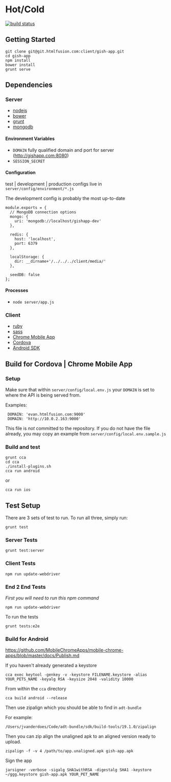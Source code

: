 # Hot/Cold


[![build status](https://git.htmlfusion.com:8081/projects/3/status.png?ref=master)](https://git.htmlfusion.com:8081/projects/3?ref=master)

## Getting Started

```
git clone git@git.htmlfusion.com:client/gish-app.git
cd gish-app
npm install
bower install
grunt serve
```

## Dependencies

### Server

  * [nodejs](http://nodejs.org/)
  * [bower](http://bower.io/#install-bower)
  * [grunt](http://gruntjs.com/getting-started#installing-the-cli)
  * [mongodb](http://docs.mongodb.org/manual/installation/)
  
#### Environment Variables

* `DOMAIN` fully qualified domain and port for server (http://gishapp.com:8080)
* `SESSION_SECRET`

#### Configuration

test | development | production configs live in `server/config/environment/*.js`

The development config is probably the most up-to-date

```
module.exports = {
  // MongoDB connection options
  mongo: {
    uri: 'mongodb://localhost/gishapp-dev'
  },
  
  redis: {
    host: 'localhost',
    port: 6379
  },
  
  localStorage: {
    dir: __dirname+'/../../../client/media/'
  },

  seedDB: false 
};
```

#### Processes

* `node server/app.js`

### Client
  * [ruby](https://www.ruby-lang.org/en/)
  * [sass](http://sass-lang.com/install)
  * [Chrome Mobile App](https://github.com/MobileChromeApps/mobile-chrome-apps/blob/master/docs/Installation.md#install-the-cca-command-line-tool)
  * [Cordova](http://cordova.apache.org/docs/en/3.5.0/guide_cli_index.md.html)
  * [Android SDK](https://developer.android.com/sdk/index.html)


## Build for Cordova | Chrome Mobile App

### Setup

Make sure that within `server/config/local.env.js` your `DOMAIN`
is set to where the API is being served from. 

Examples:
     
     DOMAIN: 'evan.htmlfusion.com:9000'
     DOMAIN: 'http://10.0.2.163:9000'

This file is *not* committed to the repository. If you do not have the
file already, you may copy an example from `server/config/local.env.sample.js`


### Build and test
```
grunt cca
cd cca
./install-plugins.sh
cca run android
```
or

```
cca run ios
```

## Test Setup

There are 3 sets of test to run. To run all three, simply run:

    grunt test

### Server Tests
    grunt test:server

### Client Tests
    npm run update-webdriver
    
### End 2 End Tests

*First you will need to run this npm command*
    
    npm run update-webdriver
    
To run the tests

    grunt tests:e2e
    
### Build for Android

https://github.com/MobileChromeApps/mobile-chrome-apps/blob/master/docs/Publish.md

If you haven't already generated a keystore 

    cca exec keytool -genkey -v -keystore FILENAME.keystore -alias YOUR_PETS_NAME -keyalg RSA -keysize 2048 -validity 10000


From within the `cca` directory

    cca build android --release

Then use zipalign which you should be able to find in `adt-bundle`

For example:
    
    /Users/jvanderdoes/Code/adt-bundle/sdk/build-tools/19.1.0/zipalign
    
Then you can zip align the unaligned apk to an aligned version ready to upload.

    zipalign -f -v 4 /path/to/app.unaligned.apk gish-app.apk
    
Sign the app

    jarsigner -verbose -sigalg SHA1withRSA -digestalg SHA1 -keystore ~/ggg.keystore gish-app.apk YOUR_PET_NAME
